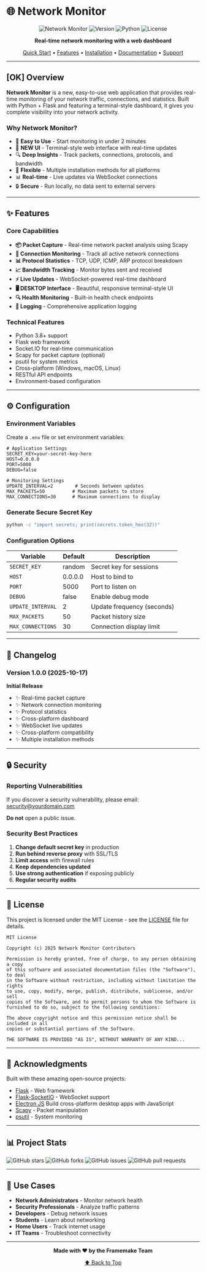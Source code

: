 # 🌐 Network Monitor

<div align="center">

![Network Monitor](https://img.shields.io/badge/Network-Monitor-blue?style=for-the-badge)
![Version](https://img.shields.io/badge/version-1.0.0-green?style=for-the-badge)
![Python](https://img.shields.io/badge/python-3.8+-blue?style=for-the-badge&logo=python)
![License](https://img.shields.io/badge/license-MIT-green?style=for-the-badge)

**Real-time network monitoring with a web dashboard**

[Quick Start](#-overview) •
[Features](#-features) •
[Installation](#-installation) •
[Documentation](#-documentation) •
[Support](#-support)

</div>

---

## [OK] Overview

**Network Monitor** is a new, easy-to-use web application that provides real-time monitoring of your network traffic, connections, and statistics. Built with Python + Flask and featuring a terminal-style dashboard, it gives you complete visibility into your network activity.

### Why Network Monitor?

- 🚀 **Easy to Use** - Start monitoring in under 2 minutes
- 🎨 **NEW UI** - Terminal-style web interface with real-time updates
- 🔍 **Deep Insights** - Track packets, connections, protocols, and bandwidth
- 🔧 **Flexible** - Multiple installation methods for all platforms
- 📊 **Real-time** - Live updates via WebSocket connections
- 🔒 **Secure** - Run locally, no data sent to external servers

---

## ✨ Features

### Core Capabilities

- **📦 Packet Capture** - Real-time network packet analysis using Scapy
- **🔌 Connection Monitoring** - Track all active network connections
- **📊 Protocol Statistics** - TCP, UDP, ICMP, ARP protocol breakdown
- **📈 Bandwidth Tracking** - Monitor bytes sent and received
- **⚡ Live Updates** - WebSocket-powered real-time dashboard
- **🖥️ DESKTOP Interface** - Beautiful, responsive terminal-style UI
- **🔍 Health Monitoring** - Built-in health check endpoints
- **📝 Logging** - Comprehensive application logging

### Technical Features

- Python 3.8+ support
- Flask web framework
- Socket.IO for real-time communication
- Scapy for packet capture (optional)
- psutil for system metrics
- Cross-platform (Windows, macOS, Linux)
- RESTful API endpoints
- Environment-based configuration

---

## ⚙️ Configuration

### Environment Variables

Create a `.env` file or set environment variables:

```env
# Application Settings
SECRET_KEY=your-secret-key-here
HOST=0.0.0.0
PORT=5000
DEBUG=false

# Monitoring Settings
UPDATE_INTERVAL=2        # Seconds between updates
MAX_PACKETS=50          # Maximum packets to store
MAX_CONNECTIONS=30      # Maximum connections to display
```

### Generate Secure Secret Key

```bash
python -c "import secrets; print(secrets.token_hex(32))"
```

### Configuration Options

| Variable          | Default | Description                |
| ----------------- | ------- | -------------------------- |
| `SECRET_KEY`      | random  | Secret key for sessions    |
| `HOST`            | 0.0.0.0 | Host to bind to            |
| `PORT`            | 5000    | Port to listen on          |
| `DEBUG`           | false   | Enable debug mode          |
| `UPDATE_INTERVAL` | 2       | Update frequency (seconds) |
| `MAX_PACKETS`     | 50      | Packet history size        |
| `MAX_CONNECTIONS` | 30      | Connection display limit   |

---

## 📝 Changelog

### Version 1.0.0 (2025-10-17)

**Initial Release**

- ✨ Real-time packet capture
- ✨ Network connection monitoring
- ✨ Protocol statistics
- ✨ Cross-platform dashboard
- ✨ WebSocket live updates
- ✨ Cross-platform compatibility
- ✨ Multiple installation methods

---

## 🔒 Security

### Reporting Vulnerabilities

If you discover a security vulnerability, please email: security@yourdomain.com

**Do not** open a public issue.

### Security Best Practices

1. **Change default secret key** in production
2. **Run behind reverse proxy** with SSL/TLS
3. **Limit access** with firewall rules
4. **Keep dependencies updated**
5. **Use strong authentication** if exposing publicly
6. **Regular security audits**

---

## 📄 License

This project is licensed under the MIT License - see the [LICENSE](LICENSE) file for details.

```
MIT License

Copyright (c) 2025 Network Monitor Contributors

Permission is hereby granted, free of charge, to any person obtaining a copy
of this software and associated documentation files (the "Software"), to deal
in the Software without restriction, including without limitation the rights
to use, copy, modify, merge, publish, distribute, sublicense, and/or sell
copies of the Software, and to permit persons to whom the Software is
furnished to do so, subject to the following conditions:

The above copyright notice and this permission notice shall be included in all
copies or substantial portions of the Software.

THE SOFTWARE IS PROVIDED "AS IS", WITHOUT WARRANTY OF ANY KIND...
```

---

## 🙏 Acknowledgments

Built with these amazing open-source projects:

- [Flask](https://flask.palletsprojects.com/) - Web framework
- [Flask-SocketIO](https://flask-socketio.readthedocs.io/) - WebSocket support
- [Electron JS](https://www.electronjs.org/) Build cross-platform desktop apps with JavaScript
- [Scapy](https://scapy.net/) - Packet manipulation
- [psutil](https://github.com/giampaolo/psutil) - System monitoring

---

## 📊 Project Stats

![GitHub stars](https://img.shields.io/github/stars/isharaimagines/network-monitor?style=social)
![GitHub forks](https://img.shields.io/github/forks/isharaimagines/network-monitor?style=social)
![GitHub issues](https://img.shields.io/github/issues/isharaimagines/network-monitor)
![GitHub pull requests](https://img.shields.io/github/issues-pr/isharaimagines/network-monitor)

---

## 🎯 Use Cases

- **Network Administrators** - Monitor network health
- **Security Professionals** - Analyze traffic patterns
- **Developers** - Debug network issues
- **Students** - Learn about networking
- **Home Users** - Track internet usage
- **IT Teams** - Troubleshoot connectivity

---

<div align="center">

**Made with ❤️ by the Framemake Team**

[⬆ Back to Top](#-network-monitor)

</div>
